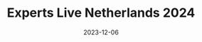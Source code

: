 ---
title: "Experts Live Netherlands 2024"
date: 2023-12-06
externalUrl: "https://www.expertslive.nl/"
---